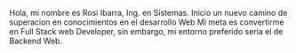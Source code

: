 Hola, mi nombre es Rosi Ibarra, Ing. en Sistemas.
Inicio un nuevo camino de superacion en conocimientos en el desarrollo Web
Mi meta es convertirme en Full Stack web Developer, sin embargo, mi entorno preferido seria el de Backend Web.
<!---
rosialix/rosialix is a ✨ special ✨ repository because its `README.md` (this file) appears on your GitHub profile.
You can click the Preview link to take a look at your changes.
--->
